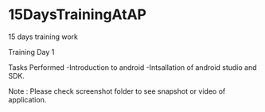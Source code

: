 # 15DaysTrainingAtAP
15 days training work

Training Day 1

Tasks Performed
-Introduction to android
-Intsallation of android studio and SDK.


Note : Please check screenshot folder to see snapshot or video of application.
